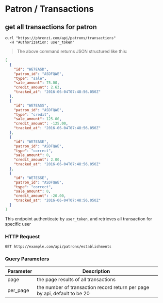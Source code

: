 # Patron / Transactions

## get all transactions for patron

```shell
curl "https://phrenzi.com/api/patrons/transactions"
  -H "Authorization: user_token"
```

> The above command returns JSON structured like this:

```json
[
  {
    "id": "WE7EASD",
    "patron_id": "ASDFQWE",
    "type": "sale",
    "sale_amount": 75.00,
    "credit_amount": 2.63,
    "tracked_at": "2016-06-04T07:48:56.050Z"
  },
  {
    "id": "WE7EASS",
    "patron_id": "ASDFQWE",
    "type": "credit",
    "sale_amount": 125.00,
    "credit_amount": -125.00,
    "tracked_at": "2016-06-04T07:48:56.050Z"
  },
  {
    "id": "WE7EASE",
    "patron_id": "ASDFQWE",
    "type": "correct",
    "sale_amount": 0,
    "credit_amount": 2.00,
    "tracked_at": "2016-06-04T07:48:56.050Z"
  },
  {
    "id": "WE7ESSE",
    "patron_id": "ASDFQWE",
    "type": "correct",
    "sale_amount": 0,
    "credit_amount": -20.00,
    "tracked_at": "2016-06-04T07:48:56.050Z"
  }
]
```

This endpoint authenticate by `user_token`, and retrieves all transaction for specific user

### HTTP Request

`GET http://example.com/api/patrons/establishments`

### Query Parameters

Parameter | Description
--------- | -----------
page | the page results of all transactions
per_page | the number of transaction record return per page by api, default to be 20
